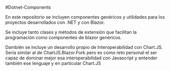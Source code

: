 #Dotnet-Components

En este repositorio se incluyen componentes genéricos y utilidades para los proyectos desarrollados con .NET y con Blazor.

Se incluye tanto clases y métodos de extensión que facilitan la programación como componentes de blazor genéricos.

Dambién se incluye un desarrollo propio de Interoperabilidad con Chart.JS. Sería similar al de ChartJS.Blazor.Fork pero es como reto personal el ser capaz de dominar mejor esa interoperabilidad con Javascript y entender también ese lenguaje y en particular Chart.JS